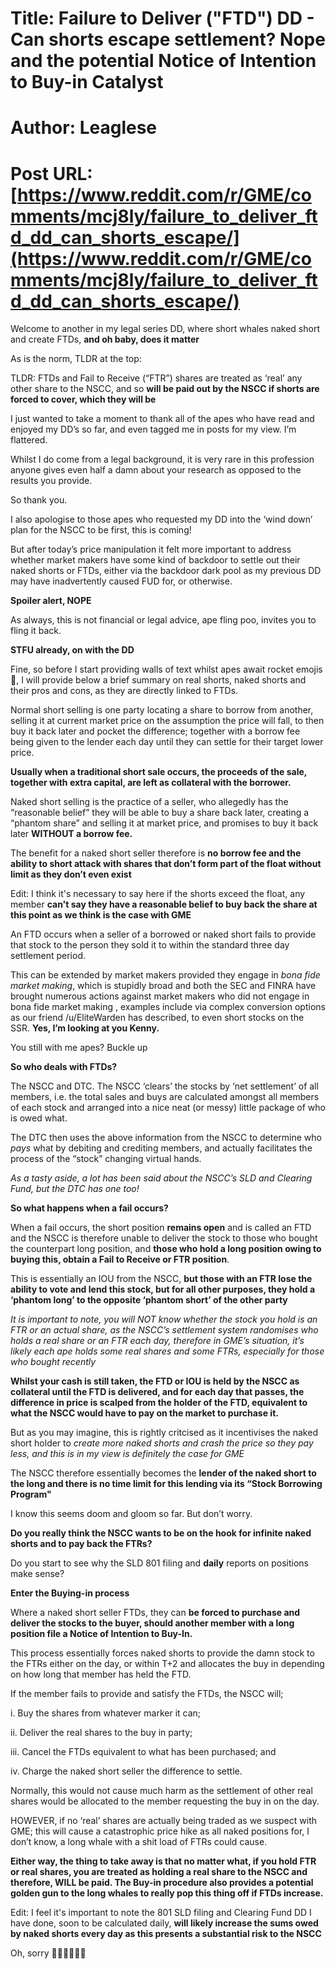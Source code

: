 # Title: Failure to Deliver ("FTD") DD - Can shorts escape settlement? Nope and the potential Notice of Intention to Buy-in Catalyst
# Author: Leaglese
# Post URL: [https://www.reddit.com/r/GME/comments/mcj8ly/failure_to_deliver_ftd_dd_can_shorts_escape/](https://www.reddit.com/r/GME/comments/mcj8ly/failure_to_deliver_ftd_dd_can_shorts_escape/)



Welcome to another in my legal series DD, where short whales naked short and create FTDs, **and oh baby, does it matter**

As is the norm, TLDR at the top:

TLDR: FTDs and Fail to Receive (“FTR”) shares are treated as ‘real’ any other share to the NSCC, and so **will be paid out by the NSCC if shorts are forced to cover, which they will be**

I just wanted to take a moment to thank all of the apes who have read and enjoyed my DD’s so far, and even tagged me in posts for my view. I’m flattered.

Whilst I do come from a legal background, it is very rare in this profession anyone gives even half a damn about your research as opposed to the results you provide.

So thank you.

I also apologise to those apes who requested my DD into the ‘wind down’ plan for the NSCC to be first, this is coming!

But after today’s price manipulation it felt more important to address whether market makers have some kind of backdoor to settle out their naked shorts or FTDs, either via the backdoor dark pool as my previous DD may have inadvertently caused FUD for, or otherwise.

**Spoiler alert, NOPE**

As always, this is not financial or legal advice, ape fling poo, invites you to fling it back.

**STFU already, on with the DD**

Fine, so before I start providing walls of text whilst apes await rocket emojis 🚀, I will provide below a brief summary on real shorts, naked shorts and their pros and cons, as they are directly linked to FTDs.

Normal short selling is one party locating a share to borrow from another, selling it at current market price on the assumption the price will fall, to then buy it back later and pocket the difference; together with a borrow fee being given to the lender each day until they can settle for their target lower price.

**Usually when a traditional short sale occurs, the proceeds of the sale, together with extra capital, are left as collateral with the borrower.**

Naked short selling is the practice of a seller, who allegedly has the “reasonable belief” they will be able to buy a share back later, creating a “phantom share” and selling it at market price, and promises to buy it back later **WITHOUT a borrow fee.**

The benefit for a naked short seller therefore is **no borrow fee and the ability to short attack with shares that don’t form part of the float without limit as they don’t even exist**

Edit: I think it's necessary to say here if the shorts exceed the float, any member **can't say they have a reasonable belief to buy back the share at this point as we think is the case with GME**

An FTD occurs when a seller of a borrowed or naked short fails to provide that stock to the person they sold it to within the standard three day settlement period.

This can be extended by market makers provided they engage in *bona fide market making*, which is stupidly broad and both the SEC and FINRA have brought numerous actions against market makers who did not engage in bona fide market making , examples include via complex conversion options as our friend /u/EliteWarden has described, to even short stocks on the SSR. **Yes, I’m looking at you Kenny.**

You still with me apes? Buckle up

**So who deals with FTDs?**

The NSCC and DTC. The NSCC ‘clears’ the stocks by ‘net settlement’ of all members, i.e. the total sales and buys are calculated amongst all members of each stock and arranged into a nice neat (or messy) little package of who is owed what.

The DTC then uses the above information from the NSCC to determine who *pays* what by debiting and crediting members, and actually facilitates the process of the “stock” changing virtual hands.

*As a tasty aside, a lot has been said about the NSCC’s SLD and Clearing Fund, but the DTC has one too!*

**So what happens when a fail occurs?**

When a fail occurs, the short position **remains open** and is called an FTD and the NSCC is therefore unable to deliver the stock to those who bought the counterpart long position, and **those who hold a long position owing to buying this, obtain a Fail to Receive or FTR position**.

This is essentially an IOU from the NSCC, **but those with an FTR lose the ability to vote and lend this stock, but for all other purposes, they hold a ‘phantom long’ to the opposite ‘phantom short’ of the other party**

*It is important to note, you will NOT know whether the stock you hold is an FTR or an actual share, as the NSCC’s settlement system randomises who holds a real share or an FTR each day, therefore in GME’s situation, it’s likely each ape holds some real shares and some FTRs, especially for those who bought recently*

**Whilst your cash is still taken, the FTD or IOU is held by the NSCC as collateral until the FTD is delivered, and for each day that passes, the difference in price is scalped from the holder of the FTD, equivalent to what the NSCC would have to pay on the market to purchase it.**

But as you may imagine, this is rightly critcised as it incentivises the naked short holder to *create more naked shorts and crash the price so they pay less, and this is in my view is definitely the case for GME*

The NSCC therefore essentially becomes the **lender of the naked short to the long and there is no time limit for this lending via its “Stock Borrowing Program"**

I know this seems doom and gloom so far. But don’t worry. 

**Do you really think the NSCC wants to be on the hook for infinite naked shorts and to pay back the FTRs?**

Do you start to see why the SLD 801 filing and **daily** reports on positions make sense?

**Enter the Buying-in process**

Where a naked short seller FTDs, they can **be forced to purchase and deliver the stocks to the buyer, should another member with a long position file a Notice of Intention to Buy-In.**

This process essentially forces naked shorts to provide the damn stock to the FTRs either on the day, or within T+2 and allocates the buy in depending on how long that member has held the FTD.

If the member fails to provide and satisfy the FTDs, the NSCC will;

i. Buy the shares from whatever marker it can;

ii. Deliver the real shares to the buy in party;

iii. Cancel the FTDs equivalent to what has been purchased; and

iv. Charge the naked short seller the difference to settle.

Normally, this would not cause much harm as the settlement of other real shares would be allocated to the member requesting the buy in on the day. 

HOWEVER, if no ‘real’ shares are actually being traded as we suspect with GME; this will cause a catastrophic price hike as all naked positions for, I don’t know, a long whale with a shit load of FTRs could cause.

**Either way, the thing to take away is that no matter what, if you hold FTR or real shares, you are treated as holding a real share to the NSCC and therefore, WILL be paid. The Buy-in procedure also provides a potential golden gun to the long whales to really pop this thing off if FTDs increase.**

Edit: I feel it's important to note the 801 SLD filing and Clearing Fund DD I have done, soon to be calculated daily, **will likely increase the sums owed by naked shorts every  day as this presents a substantial risk to the NSCC**

Oh, sorry 🚀🚀🚀🦍🦍🦍
